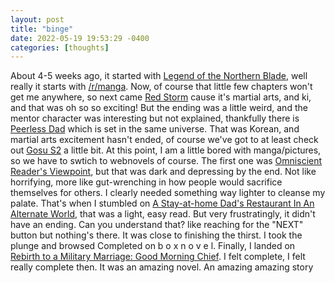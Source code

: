 ```yaml
---
layout: post
title: "binge"
date: 2022-05-19 19:53:29 -0400
categories: [thoughts]
---
```


About 4-5 weeks ago, it started with [Legend of the Northern Blade](https://old.reddit.com/r/NorthernBlade/), well really it starts with [/r/manga](https://old.reddit.com/r/manga/). Now, of course that little few chapters won't get me anywhere, so next came [Red Storm](https://old.reddit.com/r/Red_Storm/) cause it's martial arts, and ki, and that was oh so so exciting! But the ending was a little weird, and the mentor character was interesting but not explained, thankfully there is [Peerless Dad](https://old.reddit.com/r/PeerlessDad/) which is set in the same universe. That was Korean, and martial arts excitement hasn't ended, of course we've got to at least check out [Gosu S2](https://old.reddit.com/r/Gosu_The_Master/) a little bit. At this point, I am a little bored with manga/pictures, so we have to swtich to webnovels of course. The first one was [Omniscient Reader's Viewpoint](https://www.novelupdates.com/series/omniscient-readers-viewpoint/), but that was dark and depressing by the end. Not like horrifying, more like gut-wrenching in how people would sacrifice themselves for others. I clearly needed something way lighter to cleanse my palate. That's when I stumbled on [A Stay-at-home Dad's Restaurant In An Alternate World](https://www.webnovel.com/book/a-stay-at-home-dad's-restaurant-in-an-alternate-world_9829507306003305), that was a light, easy read. But very frustratingly, it didn't have an ending. Can you understand that? like reaching for the "NEXT" button but nothing's there. It was close to finishing the thirst. I took the plunge and browsed Completed on b o x n o v e l. Finally, I landed on [Rebirth to a Military Marriage: Good Morning Chief](https://www.novelupdates.com/series/rebirth-to-a-military-marriage-good-morning-chief/). I felt complete, I felt really complete then. It was an amazing novel. An amazing amazing story